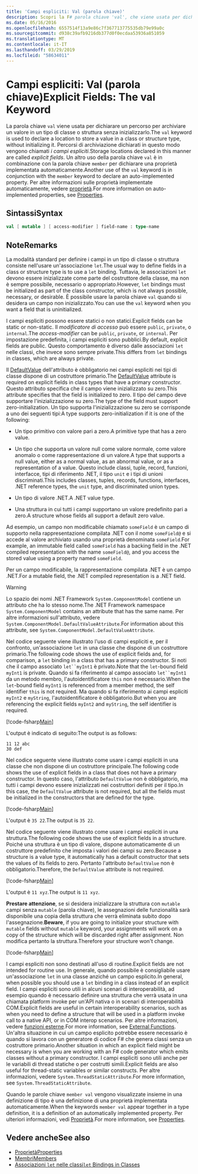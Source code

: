 ```yaml
---
title: 'Campi espliciti: Val (parola chiave)'
description: Scopri la F# parola chiave 'val', che viene usata per dichiarare un percorso per archiviare un valore in un tipo classe o struttura senza inizializzare il tipo.
ms.date: 05/16/2016
ms.openlocfilehash: 6557514f13a9e86c7f367713775535db79e99a0c
ms.sourcegitcommit: d938c39afb9216db377d0f0ecdaa53936a851059
ms.translationtype: MT
ms.contentlocale: it-IT
ms.lasthandoff: 03/29/2019
ms.locfileid: "58634011"
---
```

# <a name="explicit-fields-the-val-keyword"></a><span data-ttu-id="a5c63-103">Campi espliciti: Val (parola chiave)</span><span class="sxs-lookup"><span data-stu-id="a5c63-103">Explicit Fields: The val Keyword</span></span>

<span data-ttu-id="a5c63-104">La parola chiave `val` viene usata per dichiarare un percorso per archiviare un valore in un tipo di classe o struttura senza inizializzarlo.</span><span class="sxs-lookup"><span data-stu-id="a5c63-104">The `val` keyword is used to declare a location to store a value in a class or structure type, without initializing it.</span></span> <span data-ttu-id="a5c63-105">Percorsi di archiviazione dichiarati in questo modo vengono chiamati *i campi espliciti*.</span><span class="sxs-lookup"><span data-stu-id="a5c63-105">Storage locations declared in this manner are called *explicit fields*.</span></span> <span data-ttu-id="a5c63-106">Un altro uso della parola chiave `val` è in combinazione con la parola chiave `member` per dichiarare una proprietà implementata automaticamente.</span><span class="sxs-lookup"><span data-stu-id="a5c63-106">Another use of the `val` keyword is in conjunction with the `member` keyword to declare an auto-implemented property.</span></span> <span data-ttu-id="a5c63-107">Per altre informazioni sulle proprietà implementate automaticamente, vedere [proprietà](properties.md).</span><span class="sxs-lookup"><span data-stu-id="a5c63-107">For more information on auto-implemented properties, see [Properties](properties.md).</span></span>

## <a name="syntax"></a><span data-ttu-id="a5c63-108">Sintassi</span><span class="sxs-lookup"><span data-stu-id="a5c63-108">Syntax</span></span>

```fsharp
val [ mutable ] [ access-modifier ] field-name : type-name
```

## <a name="remarks"></a><span data-ttu-id="a5c63-109">Note</span><span class="sxs-lookup"><span data-stu-id="a5c63-109">Remarks</span></span>

<span data-ttu-id="a5c63-110">La modalità standard per definire i campi in un tipo di classe o struttura consiste nell'usare un'associazione `let`.</span><span class="sxs-lookup"><span data-stu-id="a5c63-110">The usual way to define fields in a class or structure type is to use a `let` binding.</span></span> <span data-ttu-id="a5c63-111">Tuttavia, le associazioni `let` devono essere inizializzate come parte del costruttore della classe, ma non è sempre possibile, necessario o appropriato.</span><span class="sxs-lookup"><span data-stu-id="a5c63-111">However, `let` bindings must be initialized as part of the class constructor, which is not always possible, necessary, or desirable.</span></span> <span data-ttu-id="a5c63-112">È possibile usare la parola chiave `val` quando si desidera un campo non inizializzato.</span><span class="sxs-lookup"><span data-stu-id="a5c63-112">You can use the `val` keyword when you want a field that is uninitialized.</span></span>

<span data-ttu-id="a5c63-113">I campi espliciti possono essere statici o non statici.</span><span class="sxs-lookup"><span data-stu-id="a5c63-113">Explicit fields can be static or non-static.</span></span> <span data-ttu-id="a5c63-114">Il *modificatore di accesso* può essere `public`, `private`, o `internal`.</span><span class="sxs-lookup"><span data-stu-id="a5c63-114">The *access-modifier* can be `public`, `private`, or `internal`.</span></span> <span data-ttu-id="a5c63-115">Per impostazione predefinita, i campi espliciti sono pubblici.</span><span class="sxs-lookup"><span data-stu-id="a5c63-115">By default, explicit fields are public.</span></span> <span data-ttu-id="a5c63-116">Questo comportamento è diverso dalle associazioni `let` nelle classi, che invece sono sempre private.</span><span class="sxs-lookup"><span data-stu-id="a5c63-116">This differs from `let` bindings in classes, which are always private.</span></span>

<span data-ttu-id="a5c63-117">Il [DefaultValue](https://msdn.microsoft.com/library/a3a3307b-8c05-441e-b109-245511614d58) dell'attributo è obbligatorio nei campi espliciti nei tipi di classe dispone di un costruttore primario.</span><span class="sxs-lookup"><span data-stu-id="a5c63-117">The [DefaultValue](https://msdn.microsoft.com/library/a3a3307b-8c05-441e-b109-245511614d58) attribute is required on explicit fields in class types that have a primary constructor.</span></span> <span data-ttu-id="a5c63-118">Questo attributo specifica che il campo viene inizializzato su zero.</span><span class="sxs-lookup"><span data-stu-id="a5c63-118">This attribute specifies that the field is initialized to zero.</span></span> <span data-ttu-id="a5c63-119">Il tipo del campo deve supportare l'inizializzazione su zero.</span><span class="sxs-lookup"><span data-stu-id="a5c63-119">The type of the field must support zero-initialization.</span></span> <span data-ttu-id="a5c63-120">Un tipo supporta l'inizializzazione su zero se corrisponde a uno dei seguenti tipi:</span><span class="sxs-lookup"><span data-stu-id="a5c63-120">A type supports zero-initialization if it is one of the following:</span></span>

- <span data-ttu-id="a5c63-121">Un tipo primitivo con valore pari a zero.</span><span class="sxs-lookup"><span data-stu-id="a5c63-121">A primitive type that has a zero value.</span></span>

- <span data-ttu-id="a5c63-122">Un tipo che supporta un valore null come valore normale, come valore anomalo o come rappresentazione di un valore.</span><span class="sxs-lookup"><span data-stu-id="a5c63-122">A type that supports a null value, either as a normal value, as an abnormal value, or as a representation of a value.</span></span> <span data-ttu-id="a5c63-123">Questo include classi, tuple, record, funzioni, interfacce, tipi di riferimento .NET, il tipo `unit` e i tipi di unioni discriminati.</span><span class="sxs-lookup"><span data-stu-id="a5c63-123">This includes classes, tuples, records, functions, interfaces, .NET reference types, the `unit` type, and discriminated union types.</span></span>

- <span data-ttu-id="a5c63-124">Un tipo di valore .NET.</span><span class="sxs-lookup"><span data-stu-id="a5c63-124">A .NET value type.</span></span>

- <span data-ttu-id="a5c63-125">Una struttura in cui tutti i campi supportano un valore predefinito pari a zero.</span><span class="sxs-lookup"><span data-stu-id="a5c63-125">A structure whose fields all support a default zero value.</span></span>

<span data-ttu-id="a5c63-126">Ad esempio, un campo non modificabile chiamato `someField` è un campo di supporto nella rappresentazione compilata .NET con il nome `someField@` e si accede al valore archiviato usando una proprietà denominata `someField`.</span><span class="sxs-lookup"><span data-stu-id="a5c63-126">For example, an immutable field called `someField` has a backing field in the .NET compiled representation with the name `someField@`, and you access the stored value using a property named `someField`.</span></span>

<span data-ttu-id="a5c63-127">Per un campo modificabile, la rappresentazione compilata .NET è un campo .NET.</span><span class="sxs-lookup"><span data-stu-id="a5c63-127">For a mutable field, the .NET compiled representation is a .NET field.</span></span>

>[!WARNING]
><span data-ttu-id="a5c63-128">Lo spazio dei nomi .NET Framework `System.ComponentModel` contiene un attributo che ha lo stesso nome.</span><span class="sxs-lookup"><span data-stu-id="a5c63-128">The .NET Framework namespace `System.ComponentModel` contains an attribute that has the same name.</span></span> <span data-ttu-id="a5c63-129">Per altre informazioni sull'attributo, vedere `System.ComponentModel.DefaultValueAttribute`.</span><span class="sxs-lookup"><span data-stu-id="a5c63-129">For information about this attribute, see `System.ComponentModel.DefaultValueAttribute`.</span></span>

<span data-ttu-id="a5c63-130">Nel codice seguente viene illustrato l'uso di campi espliciti e, per il confronto, un'associazione `let` in una classe che dispone di un costruttore primario.</span><span class="sxs-lookup"><span data-stu-id="a5c63-130">The following code shows the use of explicit fields and, for comparison, a `let` binding in a class that has a primary constructor.</span></span> <span data-ttu-id="a5c63-131">Si noti che il campo associato `let``myInt1` è privato.</span><span class="sxs-lookup"><span data-stu-id="a5c63-131">Note that the `let`-bound field `myInt1` is private.</span></span> <span data-ttu-id="a5c63-132">Quando si fa riferimento al campo associato `let``myInt1` da un metodo membro, l'autoidentificatore `this` non è necessario.</span><span class="sxs-lookup"><span data-stu-id="a5c63-132">When the `let`-bound field `myInt1` is referenced from a member method, the self identifier `this` is not required.</span></span> <span data-ttu-id="a5c63-133">Ma quando si fa riferimento ai campi espliciti `myInt2` e `myString`, l'autoidentificatore è obbligatorio.</span><span class="sxs-lookup"><span data-stu-id="a5c63-133">But when you are referencing the explicit fields `myInt2` and `myString`, the self identifier is required.</span></span>

[!code-fsharp[Main](../../../../samples/snippets/fsharp/lang-ref-2/snippet6701.fs)]

<span data-ttu-id="a5c63-134">L'output è indicato di seguito:</span><span class="sxs-lookup"><span data-stu-id="a5c63-134">The output is as follows:</span></span>

```
11 12 abc
30 def
```

<span data-ttu-id="a5c63-135">Nel codice seguente viene illustrato come usare i campi espliciti in una classe che non dispone di un costruttore principale.</span><span class="sxs-lookup"><span data-stu-id="a5c63-135">The following code shows the use of explicit fields in a class that does not have a primary constructor.</span></span> <span data-ttu-id="a5c63-136">In questo caso, l'attributo `DefaultValue` non è obbligatorio, ma tutti i campi devono essere inizializzati nei costruttori definiti per il tipo.</span><span class="sxs-lookup"><span data-stu-id="a5c63-136">In this case, the `DefaultValue` attribute is not required, but all the fields must be initialized in the constructors that are defined for the type.</span></span>

[!code-fsharp[Main](../../../../samples/snippets/fsharp/lang-ref-2/snippet6702.fs)]

<span data-ttu-id="a5c63-137">L'output è `35 22`.</span><span class="sxs-lookup"><span data-stu-id="a5c63-137">The output is `35 22`.</span></span>

<span data-ttu-id="a5c63-138">Nel codice seguente viene illustrato come usare i campi espliciti in una struttura.</span><span class="sxs-lookup"><span data-stu-id="a5c63-138">The following code shows the use of explicit fields in a structure.</span></span> <span data-ttu-id="a5c63-139">Poiché una struttura è un tipo di valore, dispone automaticamente di un costruttore predefinito che imposta i valori dei campi su zero.</span><span class="sxs-lookup"><span data-stu-id="a5c63-139">Because a structure is a value type, it automatically has a default constructor that sets the values of its fields to zero.</span></span> <span data-ttu-id="a5c63-140">Pertanto l'attributo `DefaultValue` non è obbligatorio.</span><span class="sxs-lookup"><span data-stu-id="a5c63-140">Therefore, the `DefaultValue` attribute is not required.</span></span>

[!code-fsharp[Main](../../../../samples/snippets/fsharp/lang-ref-2/snippet6703.fs)]

<span data-ttu-id="a5c63-141">L'output è `11 xyz`.</span><span class="sxs-lookup"><span data-stu-id="a5c63-141">The output is `11 xyz`.</span></span>

<span data-ttu-id="a5c63-142">**Prestare attenzione**, se si desidera inizializzare la struttura con `mutable` campi senza `mutable` (parola chiave), le assegnazioni delle funzionalità sarà disponibile una copia della struttura che verrà eliminata subito dopo l'assegnazione.</span><span class="sxs-lookup"><span data-stu-id="a5c63-142">**Beware**, if you are going to initialize your structure with `mutable` fields without `mutable` keyword, your assignments will work on a copy of the structure which will be discarded right after assignment.</span></span> <span data-ttu-id="a5c63-143">Non modifica pertanto la struttura.</span><span class="sxs-lookup"><span data-stu-id="a5c63-143">Therefore your structure won't change.</span></span>

[!code-fsharp[Main](../../../../samples/snippets/fsharp/lang-ref-2/snippet6704.fs)]

<span data-ttu-id="a5c63-144">I campi espliciti non sono destinati all'uso di routine.</span><span class="sxs-lookup"><span data-stu-id="a5c63-144">Explicit fields are not intended for routine use.</span></span> <span data-ttu-id="a5c63-145">In generale, quando possibile è consigliabile usare un'associazione `let` in una classe anziché un campo esplicito.</span><span class="sxs-lookup"><span data-stu-id="a5c63-145">In general, when possible you should use a `let` binding in a class instead of an explicit field.</span></span> <span data-ttu-id="a5c63-146">I campi espliciti sono utili in alcuni scenari di interoperabilità, ad esempio quando è necessario definire una struttura che verrà usata in una chiamata platform invoke per un'API nativa o in scenari di interoperabilità COM.</span><span class="sxs-lookup"><span data-stu-id="a5c63-146">Explicit fields are useful in certain interoperability scenarios, such as when you need to define a structure that will be used in a platform invoke call to a native API, or in COM interop scenarios.</span></span> <span data-ttu-id="a5c63-147">Per altre informazioni, vedere [funzioni esterne](../functions/external-functions.md).</span><span class="sxs-lookup"><span data-stu-id="a5c63-147">For more information, see [External Functions](../functions/external-functions.md).</span></span> <span data-ttu-id="a5c63-148">Un'altra situazione in cui un campo esplicito potrebbe essere necessario è quando si lavora con un generatore di codice F# che genera classi senza un costruttore primario.</span><span class="sxs-lookup"><span data-stu-id="a5c63-148">Another situation in which an explicit field might be necessary is when you are working with an F# code generator which emits classes without a primary constructor.</span></span> <span data-ttu-id="a5c63-149">I campi espliciti sono utili anche per le variabili di thread statiche o per costrutti simili.</span><span class="sxs-lookup"><span data-stu-id="a5c63-149">Explicit fields are also useful for thread-static variables or similar constructs.</span></span> <span data-ttu-id="a5c63-150">Per altre informazioni, vedere `System.ThreadStaticAttribute`.</span><span class="sxs-lookup"><span data-stu-id="a5c63-150">For more information, see `System.ThreadStaticAttribute`.</span></span>

<span data-ttu-id="a5c63-151">Quando le parole chiave `member val` vengono visualizzate insieme in una definizione di tipo è una definizione di una proprietà implementata automaticamente.</span><span class="sxs-lookup"><span data-stu-id="a5c63-151">When the keywords `member val` appear together in a type definition, it is a definition of an automatically implemented property.</span></span> <span data-ttu-id="a5c63-152">Per ulteriori informazioni, vedi [Proprietà](properties.md).</span><span class="sxs-lookup"><span data-stu-id="a5c63-152">For more information, see [Properties](properties.md).</span></span>

## <a name="see-also"></a><span data-ttu-id="a5c63-153">Vedere anche</span><span class="sxs-lookup"><span data-stu-id="a5c63-153">See also</span></span>

- [<span data-ttu-id="a5c63-154">Proprietà</span><span class="sxs-lookup"><span data-stu-id="a5c63-154">Properties</span></span>](properties.md)
- [<span data-ttu-id="a5c63-155">Membri</span><span class="sxs-lookup"><span data-stu-id="a5c63-155">Members</span></span>](index.md)
- [<span data-ttu-id="a5c63-156">Associazioni `let` nelle classi</span><span class="sxs-lookup"><span data-stu-id="a5c63-156">`let` Bindings in Classes</span></span>](let-bindings-in-classes.md)
